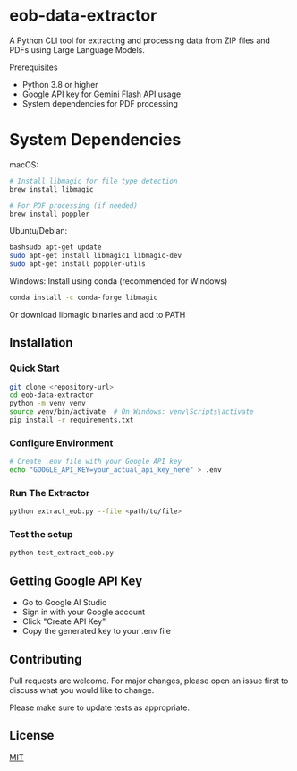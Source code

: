 # eob-data-extractor
A Python CLI tool for extracting and processing data from ZIP files and PDFs using Large Language Models. 

Prerequisites
- Python 3.8 or higher
- Google API key for Gemini Flash API usage
- System dependencies for PDF processing


# System Dependencies
macOS: 

```bash
# Install libmagic for file type detection
brew install libmagic

# For PDF processing (if needed)
brew install poppler
```
Ubuntu/Debian:

```bash
bashsudo apt-get update
sudo apt-get install libmagic1 libmagic-dev
sudo apt-get install poppler-utils 
```
Windows: Install using conda (recommended for Windows)
```bash
conda install -c conda-forge libmagic
```
Or download libmagic binaries and add to PATH

## Installation
### Quick Start
```bash
git clone <repository-url>
cd eob-data-extractor
python -m venv venv
source venv/bin/activate  # On Windows: venv\Scripts\activate
pip install -r requirements.txt
```
### Configure Environment
```bash
# Create .env file with your Google API key
echo "GOOGLE_API_KEY=your_actual_api_key_here" > .env
```

### Run The Extractor
```bash
python extract_eob.py --file <path/to/file>
```

### Test the setup
```bash
python test_extract_eob.py
```

## Getting Google API Key
- Go to Google AI Studio
- Sign in with your Google account
- Click "Create API Key"
- Copy the generated key to your .env file

## Contributing

Pull requests are welcome. For major changes, please open an issue first
to discuss what you would like to change.

Please make sure to update tests as appropriate.

## License

[MIT](https://choosealicense.com/licenses/mit/)